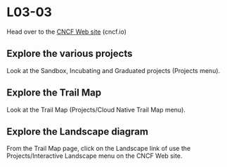 # L03-03

Head over to the [CNCF Web site](https://cncf.io) (cncf.io)

## Explore the various projects

Look at the Sandbox, Incubating and Graduated projects (Projects menu).

## Explore the Trail Map

Look at the Trail Map  (Projects/Cloud Native Trail Map menu).

## Explore the Landscape diagram

From the Trail Map page, click on the Landscape link of use the Projects/Interactive Landscape menu on the CNCF Web
site.
